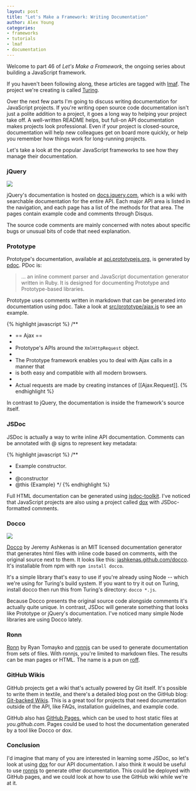 ```yaml
---
layout: post
title: "Let's Make a Framework: Writing Documentation"
author: Alex Young
categories: 
- frameworks
- tutorials
- lmaf
- documentation
---
```


Welcome to part 46 of *Let's Make a Framework*, the ongoing series about building a JavaScript framework.

If you haven't been following along, these articles are tagged with [lmaf](http://dailyjs.com/tags.html#lmaf). The project we're creating is called [Turing](http://github.com/alexyoung/turing.js).

Over the next few parts I'm going to discuss writing documentation for JavaScript projects. If you're writing open source code documentation isn't just a polite addition to a project, it goes a long way to helping your project take off. A well-written README helps, but full-on API documentation makes projects look professional. Even if your project is closed-source, documentation will help new colleagues get on board more quickly, or help you remember how things work for long-running projects.

Let's take a look at the popular JavaScript frameworks to see how they manage their documentation.

### jQuery

![](/images/posts/jquery_docs.png)

jQuery's documentation is hosted on [docs.jquery.com](http://docs.jquery.com/), which is a wiki with searchable documentation for the entire API. Each major API area is listed in the navigation, and each page has a list of the methods for that area. The pages contain example code and comments through Disqus.

The source code comments are mainly concerned with notes about specific bugs or unusual bits of code that need explanation.

### Prototype

Prototype's documentation, available at [api.prototypejs.org](http://api.prototypejs.org/), is generated by [pdoc](http://pdoc.org/). PDoc is:

> ... an inline comment parser and JavaScript documentation generator written in Ruby. It is designed for documenting Prototype and Prototype-based libraries.

Prototype uses comments written in markdown that can be generated into documentation using pdoc. Take a look at [src/prototype/ajax.js](https://github.com/sstephenson/prototype/blob/master/src/prototype/ajax.js) to see an example.

{% highlight javascript %}
/**
 *  == Ajax ==
 *
 *  Prototype's APIs around the `XmlHttpRequest` object.
 *
 *  The Prototype framework enables you to deal with Ajax calls in a manner that
 *  is both easy and compatible with all modern browsers.
 *
 *  Actual requests are made by creating instances of [[Ajax.Request]].
{% endhighlight %}

In contrast to jQuery, the documentation is inside the framework's source itself.

### JSDoc

JSDoc is actually a way to write inline API documentation. Comments can be annotated with @ signs to represent key metadata:

{% highlight javascript %}
/**
 * Example constructor.
 *
 * @constructor
 * @this {Example}
 */
{% endhighlight %}

Full HTML documentation can be generated using [jsdoc-toolkit](http://code.google.com/p/jsdoc-toolkit/). I've noticed that JavaScript projects are also using a project called [dox](https://github.com/visionmedia/dox) with JSDoc-formatted comments.

### Docco

![](/images/posts/docco.png)

[Docco](https://github.com/jashkenas/docco) by Jeremy Ashkenas is an MIT licensed documentation generator that generates html files with inline code based on comments, with the original source next to them. It looks like this: [jashkenas.github.com/docco](http://jashkenas.github.com/docco/). It's installable from npm with <code>npm install docco</code>.

It's a simple library that's easy to use if you're already using Node -- which we're using for Turing's build system. If you want to try it out on Turing, install docco then run this from Turing's directory: <code>docco \*.js</code>.

Because Docco presents the original source code alongside comments it's actually quite unique. In contrast, JSDoc will generate something that looks like Prototype or jQuery's documentation. I've noticed many simple Node libraries are using Docco lately.

### Ronn

[Ronn](https://github.com/rtomayko/ronn) by Ryan Tomayko and [ronnjs](https://github.com/kapouer/ronnjs) can be used to generate documentation from sets of files. With ronnjs, you're limited to markdown files. The results can be man pages or HTML. The name is a pun on [roff](http://en.wikipedia.org/wiki/Roff).

### GitHub Wikis

GitHub projects get a wiki that's actually powered by Git itself. It's possible to write them in textile, and there's a detailed blog post on the GitHub blog: [Git-backed Wikis](https://github.com/blog/699-making-github-more-open-git-backed-wikis). This is a great tool for projects that need documentation outside of the API, like FAQs, installation guidelines, and example code.

GitHub also has [GitHub Pages](https://github.com/blog/272-github-pages), which can be used to host static files at *you.github.com*. Pages could be used to host the documentation generated by a tool like Docco or dox.

### Conclusion

I'd imagine that many of you are interested in learning some JSDoc, so let's look at using [dox](https://github.com/visionmedia/dox) for our API documentation. I also think it would be useful to use [ronnjs](https://github.com/kapouer/ronnjs) to generate other documentation. This could be deployed with GitHub pages, and we could look at how to use the GitHub wiki while we're at it.
